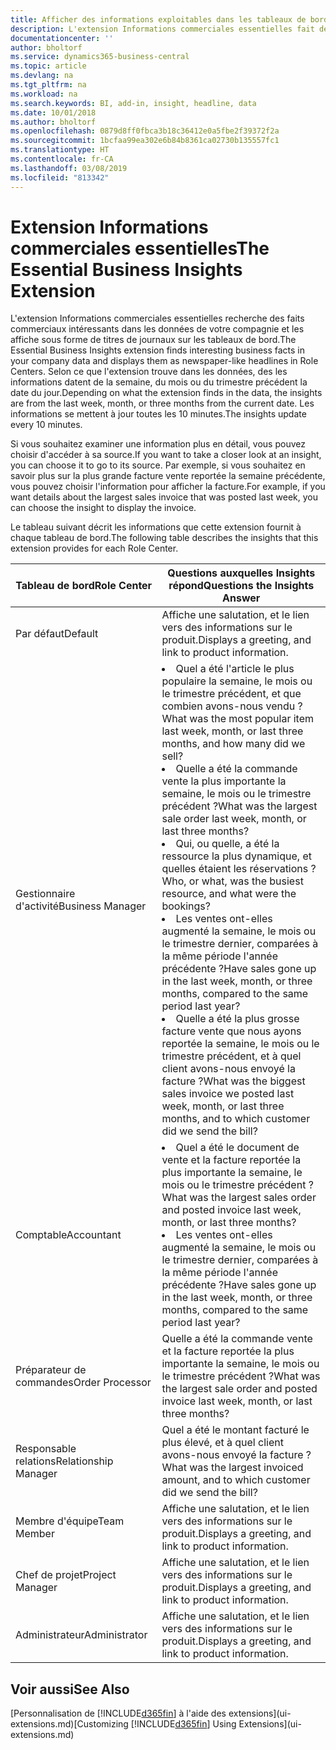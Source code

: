 ```yaml
---
title: Afficher des informations exploitables dans les tableaux de bord | Microsoft Docs
description: L'extension Informations commerciales essentielles fait défiler une série d'informations commerciales sur les tableaux de bord.
documentationcenter: ''
author: bholtorf
ms.service: dynamics365-business-central
ms.topic: article
ms.devlang: na
ms.tgt_pltfrm: na
ms.workload: na
ms.search.keywords: BI, add-in, insight, headline, data
ms.date: 10/01/2018
ms.author: bholtorf
ms.openlocfilehash: 0879d8ff0fbca3b18c36412e0a5fbe2f39372f2a
ms.sourcegitcommit: 1bcfaa99ea302e6b84b8361ca02730b135557fc1
ms.translationtype: HT
ms.contentlocale: fr-CA
ms.lasthandoff: 03/08/2019
ms.locfileid: "813342"
---
```

# <a name="the-essential-business-insights-extension"></a><span data-ttu-id="f0740-103">Extension Informations commerciales essentielles</span><span class="sxs-lookup"><span data-stu-id="f0740-103">The Essential Business Insights Extension</span></span>
<span data-ttu-id="f0740-104">L'extension Informations commerciales essentielles recherche des faits commerciaux intéressants dans les données de votre compagnie et les affiche sous forme de titres de journaux sur les tableaux de bord.</span><span class="sxs-lookup"><span data-stu-id="f0740-104">The Essential Business Insights extension finds interesting business facts in your company data and displays them as newspaper-like headlines in Role Centers.</span></span> <span data-ttu-id="f0740-105">Selon ce que l'extension trouve dans les données, des les informations datent de la semaine, du mois ou du trimestre précédent la date du jour.</span><span class="sxs-lookup"><span data-stu-id="f0740-105">Depending on what the extension finds in the data, the insights are from the last week, month, or three months from the current date.</span></span> <span data-ttu-id="f0740-106">Les informations se mettent à jour toutes les 10 minutes.</span><span class="sxs-lookup"><span data-stu-id="f0740-106">The insights update every 10 minutes.</span></span>  

<span data-ttu-id="f0740-107">Si vous souhaitez examiner une information plus en détail, vous pouvez choisir d'accéder à sa source.</span><span class="sxs-lookup"><span data-stu-id="f0740-107">If you want to take a closer look at an insight, you can choose it to go to its source.</span></span> <span data-ttu-id="f0740-108">Par exemple, si vous souhaitez en savoir plus sur la plus grande facture vente reportée la semaine précédente, vous pouvez choisir l'information pour afficher la facture.</span><span class="sxs-lookup"><span data-stu-id="f0740-108">For example, if you want details about the largest sales invoice that was posted last week, you can choose the insight to display the invoice.</span></span>

<span data-ttu-id="f0740-109">Le tableau suivant décrit les informations que cette extension fournit à chaque tableau de bord.</span><span class="sxs-lookup"><span data-stu-id="f0740-109">The following table describes the insights that this extension provides for each Role Center.</span></span>

|<span data-ttu-id="f0740-110">Tableau de bord</span><span class="sxs-lookup"><span data-stu-id="f0740-110">Role Center</span></span>|<span data-ttu-id="f0740-111">Questions auxquelles Insights répond</span><span class="sxs-lookup"><span data-stu-id="f0740-111">Questions the Insights Answer</span></span>|
|----|-----|
|<span data-ttu-id="f0740-112">Par défaut</span><span class="sxs-lookup"><span data-stu-id="f0740-112">Default</span></span>|<span data-ttu-id="f0740-113">Affiche une salutation, et le lien vers des informations sur le produit.</span><span class="sxs-lookup"><span data-stu-id="f0740-113">Displays a greeting, and link to product information.</span></span>|
|<span data-ttu-id="f0740-114">Gestionnaire d'activité</span><span class="sxs-lookup"><span data-stu-id="f0740-114">Business Manager</span></span>|<li> <span data-ttu-id="f0740-115">Quel a été l'article le plus populaire la semaine, le mois ou le trimestre précédent, et que combien avons-nous vendu ?</span><span class="sxs-lookup"><span data-stu-id="f0740-115">What was the most popular item last week, month, or last three months, and how many did we sell?</span></span><br><li> <span data-ttu-id="f0740-116">Quelle a été la commande vente la plus importante la semaine, le mois ou le trimestre précédent ?</span><span class="sxs-lookup"><span data-stu-id="f0740-116">What was the largest sale order last week, month, or last three months?</span></span><br><li> <span data-ttu-id="f0740-117">Qui, ou quelle, a été la ressource la plus dynamique, et quelles étaient les réservations ?</span><span class="sxs-lookup"><span data-stu-id="f0740-117">Who, or what, was the busiest resource, and what were the bookings?</span></span><br><li> <span data-ttu-id="f0740-118">Les ventes ont-elles augmenté la semaine, le mois ou le trimestre dernier, comparées à la même période l'année précédente ?</span><span class="sxs-lookup"><span data-stu-id="f0740-118">Have sales gone up in the last week, month, or three months, compared to the same period last year?</span></span><br><li> <span data-ttu-id="f0740-119">Quelle a été la plus grosse facture vente que nous ayons reportée la semaine, le mois ou le trimestre précédent, et à quel client avons-nous envoyé la facture ?</span><span class="sxs-lookup"><span data-stu-id="f0740-119">What was the biggest sales invoice we posted last week, month, or last three months, and to which customer did we send the bill?</span></span></li> |
|<span data-ttu-id="f0740-120">Comptable</span><span class="sxs-lookup"><span data-stu-id="f0740-120">Accountant</span></span>|<li> <span data-ttu-id="f0740-121">Quel a été le document de vente et la facture reportée la plus importante la semaine, le mois ou le trimestre précédent ?</span><span class="sxs-lookup"><span data-stu-id="f0740-121">What was the largest sales order and posted invoice last week, month, or last three months?</span></span><br><li> <span data-ttu-id="f0740-122">Les ventes ont-elles augmenté la semaine, le mois ou le trimestre dernier, comparées à la même période l'année précédente ?</span><span class="sxs-lookup"><span data-stu-id="f0740-122">Have sales gone up in the last week, month, or three months, compared to the same period last year?</span></span> |
|<span data-ttu-id="f0740-123">Préparateur de commandes</span><span class="sxs-lookup"><span data-stu-id="f0740-123">Order Processor</span></span>| <span data-ttu-id="f0740-124">Quelle a été la commande vente et la facture reportée la plus importante la semaine, le mois ou le trimestre précédent ?</span><span class="sxs-lookup"><span data-stu-id="f0740-124">What was the largest sale order and posted invoice last week, month, or last three months?</span></span>|
|<span data-ttu-id="f0740-125">Responsable relations</span><span class="sxs-lookup"><span data-stu-id="f0740-125">Relationship Manager</span></span>| <span data-ttu-id="f0740-126">Quel a été le montant facturé le plus élevé, et à quel client avons-nous envoyé la facture ?</span><span class="sxs-lookup"><span data-stu-id="f0740-126">What was the largest invoiced amount, and to which customer did we send the bill?</span></span>|
|<span data-ttu-id="f0740-127">Membre d'équipe</span><span class="sxs-lookup"><span data-stu-id="f0740-127">Team Member</span></span>| <span data-ttu-id="f0740-128">Affiche une salutation, et le lien vers des informations sur le produit.</span><span class="sxs-lookup"><span data-stu-id="f0740-128">Displays a greeting, and link to product information.</span></span>|
|<span data-ttu-id="f0740-129">Chef de projet</span><span class="sxs-lookup"><span data-stu-id="f0740-129">Project Manager</span></span>| <span data-ttu-id="f0740-130">Affiche une salutation, et le lien vers des informations sur le produit.</span><span class="sxs-lookup"><span data-stu-id="f0740-130">Displays a greeting, and link to product information.</span></span>|
|<span data-ttu-id="f0740-131">Administrateur</span><span class="sxs-lookup"><span data-stu-id="f0740-131">Administrator</span></span>| <span data-ttu-id="f0740-132">Affiche une salutation, et le lien vers des informations sur le produit.</span><span class="sxs-lookup"><span data-stu-id="f0740-132">Displays a greeting, and link to product information.</span></span>|

## <a name="see-also"></a><span data-ttu-id="f0740-133">Voir aussi</span><span class="sxs-lookup"><span data-stu-id="f0740-133">See Also</span></span>
<span data-ttu-id="f0740-134">[Personnalisation de [!INCLUDE[d365fin](includes/d365fin_md.md)] à l'aide des extensions](ui-extensions.md)</span><span class="sxs-lookup"><span data-stu-id="f0740-134">[Customizing [!INCLUDE[d365fin](includes/d365fin_md.md)] Using Extensions](ui-extensions.md)</span></span>
